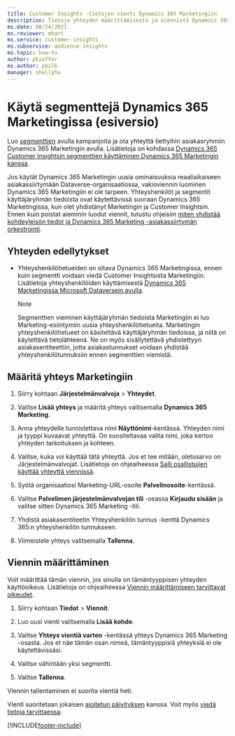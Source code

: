 ```yaml
---
title: Customer Insights -tietojen vienti Dynamics 365 Marketingiin
description: Tietoja yhteyden määrittämisestä ja viennistä Dynamics 365 Marketingiin.
ms.date: 08/24/2021
ms.reviewer: mhart
ms.service: customer-insights
ms.subservice: audience-insights
ms.topic: how-to
author: pkieffer
ms.author: philk
manager: shellyha
---
```


# <a name="use-segments-in-dynamics-365-marketing-preview"></a>Käytä segmenttejä Dynamics 365 Marketingissa (esiversio)



Luo [segmenttien](segments.md) avulla kampanjoita ja ota yhteyttä tiettyihin asiakasryhmiin Dynamics 365 Marketingin avulla. Lisätietoja on kohdassa [Dynamics 365 Customer Insightsin segmenttien käyttäminen Dynamics 365 Marketingin kanssa](/dynamics365/marketing/customer-insights-segments).

Jos käytät Dynamics 365 Marketingin uusia ominaisuuksia reaaliaikaiseen asiakassiirtymään Dataverse-organisaatiossa, vakioviennin luominen Dynamics 365 Marketingiin ei ole tarpeen. Yhteyshenkilöt ja segmentit käyttäjäryhmän tiedoista ovat käytettävissä suoraan Dynamics 365 Marketingissa, kun olet yhdistänyt Marketingin ja Customer Insightsin. Ennen kuin poistat aiemmin luodut viennit, tutustu ohjeisiin [miten yhdistää kohdeyleisön tiedot ja Dynamics 365 Marketing -asiakassiirtymän orkestrointi](/dynamics365/marketing/real-time-marketing-ci-profile).

## <a name="prerequisite-for-a-connection"></a>Yhteyden edellytykset

- Yhteyshenkilötietueiden on oltava Dynamics 365 Marketingissa, ennen kuin segmentti voidaan viedä Customer Insightsista Marketingiin. Lisätietoja yhteyshenkilöiden käyttämisestä [Dynamics 365 Marketingissa Microsoft Dataversein avulla](connect-power-query.md).

  > [!NOTE]
  > Segmenttien vieminen käyttäjäryhmän tiedoista Marketingiin ei luo Marketing-esiintymiin uusia yhteyshenkilötietueita. Marketingin yhteyshenkilötietueet on käsiteltävä käyttäjäryhmän tiedoissa, ja niitä on käytettävä tietolähteenä. Ne on myös sisällytettävä yhdistettyyn asiakasentiteettiin, jotta asiakastunnukset voidaan yhdistää yhteyshenkilötunnuksiin ennen segmenttien viemistä.

## <a name="set-up-connection-to-marketing"></a>Määritä yhteys Marketingiin

1. Siirry kohtaan **Järjestelmänvalvoja** > **Yhteydet**.

1. Valitse **Lisää yhteys** ja määritä yhteys valitsemalla **Dynamics 365 Marketing**.

1. Anna yhteydelle tunnistettava nimi **Näyttönimi**-kentässä. Yhteyden nimi ja tyyppi kuvaavat yhteyttä. On suositeltavaa valita nimi, joka kertoo yhteyden tarkoituksen ja kohteen.

1. Valitse, kuka voi käyttää tätä yhteyttä. Jos et tee mitään, oletusarvo on Järjestelmänvalvojat. Lisätietoja on ohjeaiheessa [Salli osallistujien käyttää yhteyttä viennissä](connections.md#allow-contributors-to-use-a-connection-for-exports).

1. Syötä organisaatiosi Marketing-URL-osoite **Palvelinosoite**-kentässä.

1. Valitse **Palvelimen järjestelmänvalvojan tili** -osassa **Kirjaudu sisään** ja valitse sitten Dynamics 365 Marketing -tili.

1. Yhdistä asiakasentiteetin Yhteyshenkilön tunnus -kenttä Dynamics 365:n yhteyshenkilön tunnukseen.

1. Viimeistele yhteys valitsemalla **Tallenna**. 

## <a name="configure-an-export"></a>Viennin määrittäminen

Voit määrittää tämän viennin, jos sinulla on tämäntyyppisen yhteyden käyttöoikeus. Lisätietoja on ohjeaiheessa [Viennin määrittämiseen tarvittavat oikeudet](export-destinations.md#set-up-a-new-export).

1. Siirry kohtaan **Tiedot** > **Viennit**.

1. Luo uusi vienti valitsemalla **Lisää kohde**.

1. Valitse **Yhteys vientiä varten** -kentässä yhteys Dynamics 365 Marketing -osasta. Jos et näe tämän osan nimeä, tämäntyyppisiä yhteyksiä ei ole käytettävissäsi.

1. Valitse vähintään yksi segmentti.

1. Valitse **Tallenna**.

Viennin tallentaminen ei suorita vientiä heti.

Vienti suoritetaan jokaisen [ajoitetun päivityksen](system.md#schedule-tab) kanssa. Voit myös [viedä tietoja tarvittaessa](export-destinations.md#run-exports-on-demand). 

[!INCLUDE[footer-include](../includes/footer-banner.md)]
